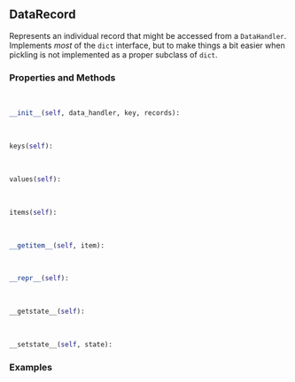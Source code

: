 ## <a id="McUtils.McUtils.Data.CommonData.DataRecord">DataRecord</a>
Represents an individual record that might be accessed from a `DataHandler`.
Implements _most_ of the `dict` interface, but to make things a bit easier when
pickling is not implemented as a proper subclass of `dict`.

### Properties and Methods
<a id="McUtils.McUtils.Data.CommonData.DataRecord.__init__" class="docs-object-method">&nbsp;</a>
```python
__init__(self, data_handler, key, records): 
```

<a id="McUtils.McUtils.Data.CommonData.DataRecord.keys" class="docs-object-method">&nbsp;</a>
```python
keys(self): 
```

<a id="McUtils.McUtils.Data.CommonData.DataRecord.values" class="docs-object-method">&nbsp;</a>
```python
values(self): 
```

<a id="McUtils.McUtils.Data.CommonData.DataRecord.items" class="docs-object-method">&nbsp;</a>
```python
items(self): 
```

<a id="McUtils.McUtils.Data.CommonData.DataRecord.__getitem__" class="docs-object-method">&nbsp;</a>
```python
__getitem__(self, item): 
```

<a id="McUtils.McUtils.Data.CommonData.DataRecord.__repr__" class="docs-object-method">&nbsp;</a>
```python
__repr__(self): 
```

<a id="McUtils.McUtils.Data.CommonData.DataRecord.__getstate__" class="docs-object-method">&nbsp;</a>
```python
__getstate__(self): 
```

<a id="McUtils.McUtils.Data.CommonData.DataRecord.__setstate__" class="docs-object-method">&nbsp;</a>
```python
__setstate__(self, state): 
```

### Examples

